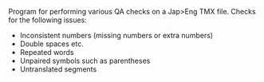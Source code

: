 Program for performing various QA checks on a Jap>Eng TMX file.
Checks for the following issues:
  - Inconsistent numbers (missing numbers or extra numbers)
  - Double spaces etc.
  - Repeated words
  - Unpaired symbols such as parentheses
  - Untranslated segments
